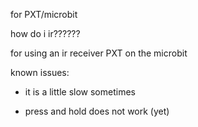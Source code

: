 for PXT/microbit

how do i ir??????

for using an ir receiver PXT on the microbit


known issues:

 - it is a little slow sometimes
 
 - press and hold does not work (yet)